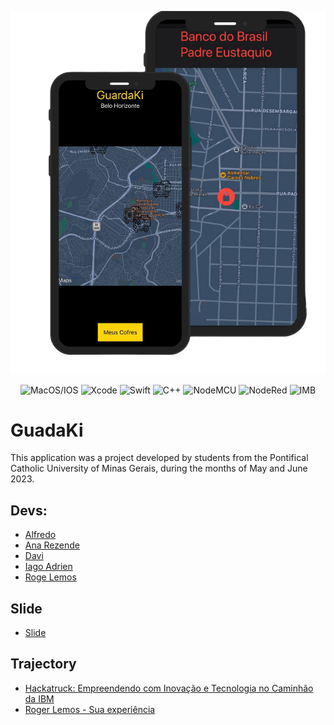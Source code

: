 ![interface](https://github.com/Miukiyn/GuadaKi/blob/main/guardaki-interface.png)
<div align="center">
  <img aling="center" alt="MacOS/IOS" height="30" width="30" src="https://cdn.jsdelivr.net/gh/devicons/devicon/icons/apple/apple-original.svg"/>
  <img aling="center" alt="Xcode" height="30" width="40" src="https://cdn.jsdelivr.net/gh/devicons/devicon/icons/xcode/xcode-original.svg"/>
  <img aling="center" alt="Swift" height="30" width="40" src="https://cdn.jsdelivr.net/gh/devicons/devicon/icons/swift/swift-original.svg"/>
  <img aling="center" alt="C++" height="30" width="40" src="https://cdn.jsdelivr.net/gh/devicons/devicon/icons/cplusplus/cplusplus-original.svg"/>
  <img aling="center" alt="NodeMCU" height="30" width="30" src="https://brandslogos.com/wp-content/uploads/images/large/arduino-logo-1.png"/>
  <img aling="center" alt="NodeRed" height="30" width="30" src="https://nodered.org/about/resources/media/node-red-icon.png"/>
  <img aling="center" alt="IMB" height="40" width="60" src="https://www.nicepng.com/png/full/858-8585442_cloud-native-intelligence-for-ibm-cloud-ibm-cloud.png"/>
</div>



# GuadaKi
This application was a project developed by students from the Pontifical Catholic University of Minas Gerais, during the months of May and June 2023.

## Devs:
- [Alfredo](...)  
- [Ana Rezende](...)  
- [Davi](...)  
- [Iago Adrien](https://github.com/Miukiyn)  
- [Roge Lemos](...)  

## Slide
- [Slide](...)

## Trajectory
- [Hackatruck: Empreendendo com Inovação e Tecnologia no Caminhão da IBM](https://www.linkedin.com/pulse/hackatruck-empreendendo-com-inova%C3%A7%C3%A3o-e-tecnologia-da-ibm-ferreira/)
- [Roger Lemos - Sua experiência ](https://www.linkedin.com/feed/update/urn:li:activity:7076978883190824960/)



